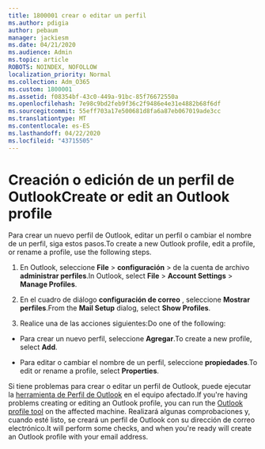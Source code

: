 ```yaml
---
title: 1800001 crear o editar un perfil
ms.author: pdigia
author: pebaum
manager: jackiesm
ms.date: 04/21/2020
ms.audience: Admin
ms.topic: article
ROBOTS: NOINDEX, NOFOLLOW
localization_priority: Normal
ms.collection: Adm_O365
ms.custom: 1800001
ms.assetid: f08354bf-43c0-449a-91bc-85f76672550a
ms.openlocfilehash: 7e98c9bd2feb9f36c2f9486e4e31e4882b68f6df
ms.sourcegitcommit: 55eff703a17e500681d8fa6a87eb067019ade3cc
ms.translationtype: MT
ms.contentlocale: es-ES
ms.lasthandoff: 04/22/2020
ms.locfileid: "43715505"
---
```

# <a name="create-or-edit-an-outlook-profile"></a><span data-ttu-id="7fbd1-102">Creación o edición de un perfil de Outlook</span><span class="sxs-lookup"><span data-stu-id="7fbd1-102">Create or edit an Outlook profile</span></span>

<span data-ttu-id="7fbd1-103">Para crear un nuevo perfil de Outlook, editar un perfil o cambiar el nombre de un perfil, siga estos pasos.</span><span class="sxs-lookup"><span data-stu-id="7fbd1-103">To create a new Outlook profile, edit a profile, or rename a profile, use the following steps.</span></span>
  
1. <span data-ttu-id="7fbd1-104">En Outlook, seleccione **File** \> **configuración** \> de la cuenta de archivo **administrar perfiles**.</span><span class="sxs-lookup"><span data-stu-id="7fbd1-104">In Outlook, select **File** \> **Account Settings** \> **Manage Profiles**.</span></span>
    
2. <span data-ttu-id="7fbd1-105">En el cuadro de diálogo **configuración de correo** , seleccione **Mostrar perfiles**.</span><span class="sxs-lookup"><span data-stu-id="7fbd1-105">From the **Mail Setup** dialog, select **Show Profiles**.</span></span>
    
3. <span data-ttu-id="7fbd1-106">Realice una de las acciones siguientes:</span><span class="sxs-lookup"><span data-stu-id="7fbd1-106">Do one of the following:</span></span>
    
  - <span data-ttu-id="7fbd1-107">Para crear un nuevo perfil, seleccione **Agregar**.</span><span class="sxs-lookup"><span data-stu-id="7fbd1-107">To create a new profile, select **Add**.</span></span>
    
  - <span data-ttu-id="7fbd1-108">Para editar o cambiar el nombre de un perfil, seleccione **propiedades**.</span><span class="sxs-lookup"><span data-stu-id="7fbd1-108">To edit or rename a profile, select **Properties**.</span></span>
    
<span data-ttu-id="7fbd1-109">Si tiene problemas para crear o editar un perfil de Outlook, puede ejecutar la [herramienta de Perfil de Outlook](https://aka.ms/SaRA-OutlookSetupProfile) en el equipo afectado.</span><span class="sxs-lookup"><span data-stu-id="7fbd1-109">If you're having problems creating or editing an Outlook profile, you can run the [Outlook profile tool](https://aka.ms/SaRA-OutlookSetupProfile) on the affected machine.</span></span> <span data-ttu-id="7fbd1-110">Realizará algunas comprobaciones y, cuando esté listo, se creará un perfil de Outlook con su dirección de correo electrónico.</span><span class="sxs-lookup"><span data-stu-id="7fbd1-110">It will perform some checks, and when you're ready will create an Outlook profile with your email address.</span></span> 
  

